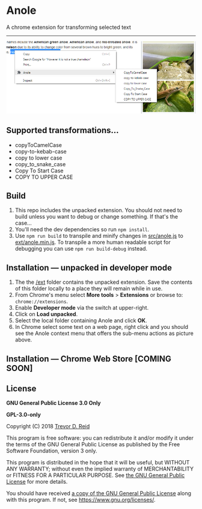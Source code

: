 # Anole
A chrome extension for transforming selected text

---

![](doc/img/anole-in-action.png)

## Supported transformations...
- copyToCamelCase
- copy-to-kebab-case
- copy to lower case
- copy_to_snake_case
- Copy To Start Case
- COPY TO UPPER CASE
 
## Build
1. This repo includes the unpacked extension.  You should not need to build 
   unless you want to debug or change something.  If that's the case...
1. You'll need the dev dependencies so run `npm install`.
1. Use `npm run build` to transpile and minify changes in [src/anole.js](src/anole.js)
   to [ext/anole.min.js](ext/anole.min.js).  To transpile a more human readable 
   script for debugging you can use `npm run build-debug` instead.

## Installation — unpacked in developer mode
1. The the [/ext](ext/) folder contains the unpacked extension. Save the 
   contents of this folder locally to a place they will remain while in use.
1. From Chrome's menu select **More tools** > **Extensions** or browse to:
   `chrome://extensions`.
1. Enable **Developer mode** via the switch at upper-right.
1. Click on **Load unpacked**.
1. Select the local folder containing Anole and click **OK**.
1. In Chrome select some text on a web page, right click and you should see the
   Anole context menu that offers the sub-menu actions as picture above.

## Installation — Chrome Web Store [**COMING SOON**]

## License
**GNU General Public License 3.0 Only** 

**GPL-3.0-only**

Copyright (C) 2018 [Trevor D. Reid](https://tdreid.github.io/)

This program is free software: you can redistribute it and/or modify it under 
the terms of the GNU General Public License as published by the Free Software 
Foundation, version 3 only.

This program is distributed in the hope that it will be useful, but WITHOUT ANY 
WARRANTY; without even the implied warranty of MERCHANTABILITY or FITNESS FOR A 
PARTICULAR PURPOSE. See [the GNU General Public License](LICENSE) for more 
details.

You should have received [a copy of the GNU General Public License](LICENSE) 
along with this program. If not, see <https://www.gnu.org/licenses/>.
